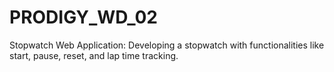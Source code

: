 # PRODIGY_WD_02
Stopwatch Web Application: Developing a stopwatch with functionalities like start, pause, reset, and lap time tracking.
